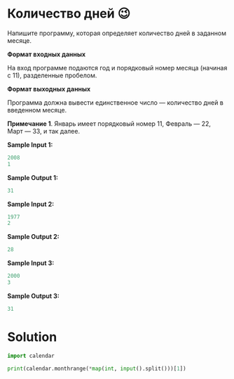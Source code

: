 # Количество дней 😉

Напишите программу, которая определяет количество дней в заданном месяце.

**Формат входных данных**

На вход программе подаются год и порядковый номер месяца (начиная с 11), разделенные пробелом.

**Формат выходных данных**

Программа должна вывести единственное число — количество дней в введенном месяце.

**Примечание 1**. Январь имеет порядковый номер 11, Февраль — 22, Март — 33, и так далее.

**Sample Input 1:**

```python
2008
1
```

**Sample Output 1:**

```python
31
```

**Sample Input 2:**

```python
1977
2
```

**Sample Output 2:**

```python
28
```

**Sample Input 3:**

```python
2000
3
```

**Sample Output 3:**

```python
31
```

# Solution

```python
import calendar

print(calendar.monthrange(*map(int, input().split()))[1])
```